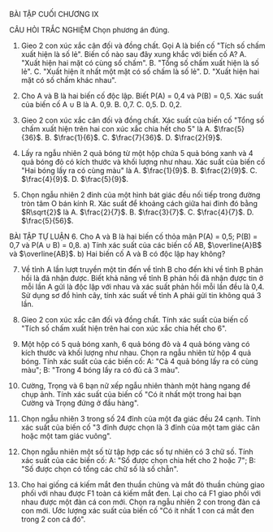 BÀI TẬP CUỐI CHƯƠNG IX

CÂU HỎI TRẮC NGHIỆM
Chọn phương án đúng.

1. Gieo 2 con xúc xắc cân đối và đồng chất. Gọi A là biến cố "Tích số chấm xuất hiện là số lẻ". Biến cố nào sau đây xung khắc với biến cố A?
A. "Xuất hiện hai mặt có cùng số chấm".
B. "Tổng số chấm xuất hiện là số lẻ".
C. "Xuất hiện ít nhất một mặt có số chấm là số lẻ".
D. "Xuất hiện hai mặt có số chấm khác nhau".

2. Cho A và B là hai biến cố độc lập. Biết P(A) = 0,4 và P(B) = 0,5. Xác suất của biến cố A ∪ B là
A. 0,9.     B. 0,7.     C. 0,5.     D. 0,2.

3. Gieo 2 con xúc xắc cân đối và đồng chất. Xác suất của biến cố "Tổng số chấm xuất hiện trên hai con xúc xắc chia hết cho 5" là
A. $\frac{5}{36}$.     B. $\frac{1}{6}$.     C. $\frac{7}{36}$.     D. $\frac{2}{9}$.

4. Lấy ra ngẫu nhiên 2 quả bóng từ một hộp chứa 5 quả bóng xanh và 4 quả bóng đỏ có kích thước và khối lượng như nhau. Xác suất của biến cố "Hai bóng lấy ra có cùng màu" là
A. $\frac{1}{9}$.     B. $\frac{2}{9}$.     C. $\frac{4}{9}$.     D. $\frac{5}{9}$.

5. Chọn ngẫu nhiên 2 đinh của một hình bát giác đều nối tiếp trong đường tròn tâm O bán kính R. Xác suất để khoảng cách giữa hai đinh đó bằng $R\sqrt{2}$ là
A. $\frac{2}{7}$.     B. $\frac{3}{7}$.     C. $\frac{4}{7}$.     D. $\frac{5}{56}$.

BÀI TẬP TỰ LUẬN
6. Cho A và B là hai biến cố thỏa mãn P(A) = 0,5; P(B) = 0,7 và P(A ∪ B) = 0,8.
a) Tính xác suất của các biến cố AB, $\overline{A}B$ và $\overline{AB}$.
b) Hai biến cố A và B có độc lập hay không?

7. Về tỉnh A lần lượt truyền một tin đến về tỉnh B cho đến khi về tỉnh B phản hồi là đã nhận được. Biết khả năng về tỉnh B phản hồi đã nhận được tin ở mỗi lần A gửi là độc lập với nhau và xác suất phản hồi mỗi lần đều là 0,4. Sử dụng sơ đồ hình cây, tính xác suất về tỉnh A phải gửi tin không quá 3 lần.

8. Gieo 2 con xúc xắc cân đối và đồng chất. Tính xác suất của biến cố "Tích số chấm xuất hiện trên hai con xúc xắc chia hết cho 6".

9. Một hộp có 5 quả bóng xanh, 6 quả bóng đỏ và 4 quả bóng vàng có kích thước và khối lượng như nhau. Chọn ra ngẫu nhiên từ hộp 4 quả bóng. Tính xác suất của các biến cố:
A: "Cả 4 quả bóng lấy ra có cùng màu";
B: "Trong 4 bóng lấy ra có đủ cả 3 màu".

10. Cường, Trọng và 6 bạn nữ xếp ngẫu nhiên thành một hàng ngang để chụp ảnh. Tính xác suất của biến cố "Có ít nhất một trong hai bạn Cường và Trọng đứng ở đầu hàng".

11. Chọn ngẫu nhiên 3 trong số 24 đỉnh của một đa giác đều 24 cạnh. Tính xác suất của biến cố "3 đỉnh được chọn là 3 đỉnh của một tam giác cân hoặc một tam giác vuông".

12. Chọn ngẫu nhiên một số từ tập hợp các số tự nhiên có 3 chữ số. Tính xác suất của các biến cố:
A: "Số được chọn chia hết cho 2 hoặc 7";
B: "Số được chọn có tổng các chữ số là số chẵn".

13. Cho hai giống cá kiếm mắt đen thuần chủng và mắt đỏ thuần chủng giao phối với nhau được F1 toàn cá kiếm mắt đen. Lại cho cá F1 giao phối với nhau được một đàn cá con mới. Chọn ra ngẫu nhiên 2 con trong đàn cá con mới. Ước lượng xác suất của biến cố "Có ít nhất 1 con cá mắt đen trong 2 con cá đó".